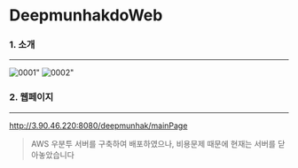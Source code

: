 # DeepmunhakdoWeb

### 1. 소개
-------------
![0001](https://user-images.githubusercontent.com/48278678/85214977-36e65400-b3ad-11ea-8747-5545d7c1f655.jpg)"
![0002](https://user-images.githubusercontent.com/48278678/85214978-3a79db00-b3ad-11ea-8955-9bd3c5055e1b.jpg)"

### 2. 웹페이지
-------------
http://3.90.46.220:8080/deepmunhak/mainPage

> AWS 우분투 서버를 구축하여 배포하였으나, 비용문제 때문에 현재는 서버를 닫아놓았습니다

